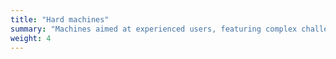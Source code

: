 ```yaml
---
title: "Hard machines"
summary: "Machines aimed at experienced users, featuring complex challenges that demand advanced knowledge and persistence."
weight: 4
---
```


<style>
.post-entry {
    transition: transform 0.3s ease;
}
.post-entry:hover {
    transform: scale(1.05);
}
</style>